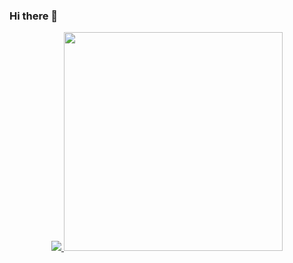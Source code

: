 ### Hi there 👋

<!--
**yeseoLee/yeseoLee** is a ✨ _special_ ✨ repository because its `README.md` (this file) appears on your GitHub profile.

Here are some ideas to get you started:

- 🔭 I’m currently working on ...
- 🌱 I’m currently learning ...
- 👯 I’m looking to collaborate on ...
- 🤔 I’m looking for help with ...
- 💬 Ask me about ...
- 📫 How to reach me: ...
- 😄 Pronouns: ...
- ⚡ Fun fact: ...
-->

<p align="center">
  <a href="https://solved.ac/lys7442">
    <img src="http://mazassumnida.wtf/api/v2/generate_badge?boj=lys7442" />
  </a>
  
  <a href="https://github.com/devxb/CommitCombo">
    <img src="http://commitcombo.com/get?user=Devxb&theme=Rainbow-mini&rank=disable" width = "350" height = "auto"/>
  </a>
</p>

<!--
[![Solved.ac Profile](http://mazassumnida.wtf/api/v2/generate_badge?boj=lys7442)](https://solved.ac/lys7442/)
[![commitcombo](http://commitcombo.com/get?user={yeseoLee}&theme={Rainbow-mini})](https://github.com/devxb/CommitCombo)
-->
